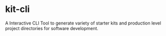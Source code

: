 # kit-cli
A Interactive CLI Tool to generate variety of starter kits and production level project directories for software development. 

